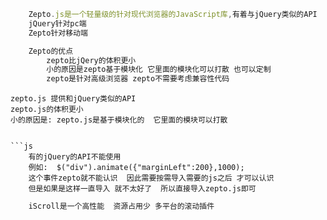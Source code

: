 ```js
    Zepto.js是一个轻量级的针对现代浏览器的JavaScript库,有着与jQuery类似的API
    jQuery针对pc端
    Zepto针对移动端
```
```js
    Zepto的优点
        zepto比jQery的体积更小
        小的原因是zepto基于模块化 它里面的模块化可以打散 也可以定制
        zepto是针对高级浏览器 zepto不需要考虑兼容性代码
```
    zepto.js 提供和jQuery类似的API
    zepto.js的体积更小
    小的原因是: zepto.js是基于模块化的  它里面的模块可以打散
```

```js
    有的jQuery的API不能使用
    例如:  $("div").animate({"marginLeft":200},1000);
    这个事件zepto就不能认识  因此需要按需导入需要的js之后 才可以认识
    但是如果是这样一直导入 就不太好了  所以直接导入zepto.js即可
```

```js
    iScroll是一个高性能  资源占用少 多平台的滚动插件
```
